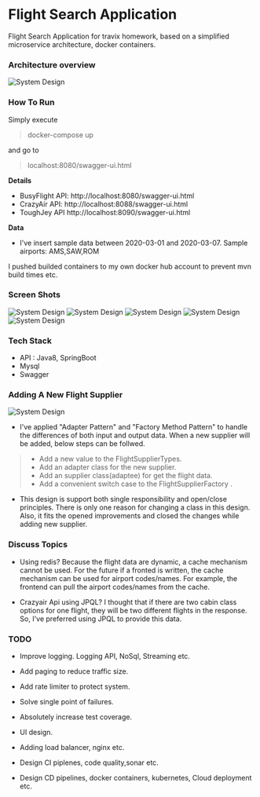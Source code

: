 # Flight Search Application

Flight Search Application for travix homework, based on a simplified microservice architecture, docker containers.

### Architecture overview
![System Design](/documentation-resources/travix-homework-system-design.png)


### How To Run
Simply execute

> docker-compose up

and go to

> localhost:8080/swagger-ui.html

**Details**
- BusyFlight API: http://localhost:8080/swagger-ui.html
- CrazyAir API: http://localhost:8088/swagger-ui.html
- ToughJey API http://localhost:8090/swagger-ui.html

**Data**
* I've insert sample data between 2020-03-01 and  2020-03-07. Sample airports: AMS,SAW,ROM

I pushed builded containers to my own docker hub account to prevent mvn build times etc.

### Screen Shots
![System Design](/documentation-resources/busy-flight-request.png)
![System Design](/documentation-resources/busy-flight-response.png)
![System Design](/documentation-resources/crazyair-api-request.png)
![System Design](/documentation-resources/crazyair-api-response.png)
![System Design](/documentation-resources/crazyair-api.png)

### Tech Stack
* API : Java8, SpringBoot
* Mysql
* Swagger

### Adding A New Flight Supplier

![System Design](/documentation-resources/travix-homewprk-uml-diagram.PNG)

- I've applied "Adapter Pattern" and "Factory Method Pattern" to handle the differences of both input and output data. When a new supplier  will be added, below steps can be follwed.

>- Add a new value to the FlightSupplierTypes.
>- Add an adapter class for the new supplier.
>- Add an supplier class(adaptee) for get the flight data.
>- Add a convenient switch case to the FlightSupplierFactory .

- This design is support both single responsibility and open/close principles. There is only one reason for changing a class in this design. Also, it fits the opened improvements and closed the changes while adding new supplier.

### Discuss Topics
- Using redis? Because the flight data are dynamic, a cache mechanism cannot be used. For the future if a fronted is written, the cache mechanism can be used for airport codes/names. For example, the frontend can pull the airport codes/names from the cache. 

- Crazyair Api using JPQL? I thought that if there are two cabin class options for one flight, they will be two different flights in the response. So, I've preferred using JPQL to provide this data. 

### TODO
- Improve logging. Logging API, NoSql, Streaming etc.

- Add paging to reduce traffic size.

- Add rate limiter to protect system.

- Solve single point of failures.

- Absolutely increase test coverage.

- UI design.

- Adding load balancer, nginx etc.

- Design CI piplenes, code quality,sonar etc.

- Design CD pipelines, docker containers, kubernetes, Cloud deployment etc.
